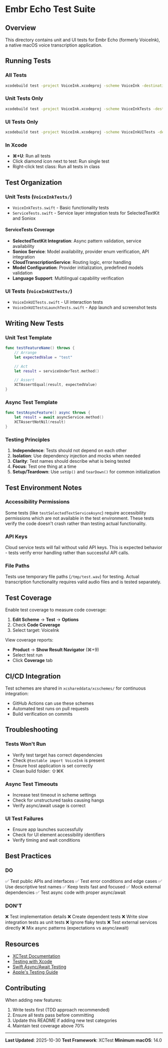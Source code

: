 # Embr Echo Test Suite

## Overview
This directory contains unit and UI tests for Embr Echo (formerly VoiceInk), a native macOS voice transcription application.

## Running Tests

### All Tests
```bash
xcodebuild test -project VoiceInk.xcodeproj -scheme VoiceInk -destination 'platform=macOS'
```

### Unit Tests Only
```bash
xcodebuild test -project VoiceInk.xcodeproj -scheme VoiceInkTests -destination 'platform=macOS'
```

### UI Tests Only
```bash
xcodebuild test -project VoiceInk.xcodeproj -scheme VoiceInkUITests -destination 'platform=macOS'
```

### In Xcode
- **⌘+U**: Run all tests
- Click diamond icon next to test: Run single test
- Right-click test class: Run all tests in class

## Test Organization

### Unit Tests (`VoiceInkTests/`)
- `VoiceInkTests.swift` - Basic functionality tests
- `ServiceTests.swift` - Service layer integration tests for SelectedTextKit and Soniox

#### ServiceTests Coverage
- **SelectedTextKit Integration**: Async pattern validation, service availability
- **Soniox Service**: Model availability, provider enum verification, API integration
- **CloudTranscriptionService**: Routing logic, error handling
- **Model Configuration**: Provider initialization, predefined models validation
- **Language Support**: Multilingual capability verification

### UI Tests (`VoiceInkUITests/`)
- `VoiceInkUITests.swift` - UI interaction tests
- `VoiceInkUITestsLaunchTests.swift` - App launch and screenshot tests

## Writing New Tests

### Unit Test Template
```swift
func testFeatureName() throws {
    // Arrange
    let expectedValue = "test"

    // Act
    let result = serviceUnderTest.method()

    // Assert
    XCTAssertEqual(result, expectedValue)
}
```

### Async Test Template
```swift
func testAsyncFeature() async throws {
    let result = await asyncService.method()
    XCTAssertNotNil(result)
}
```

### Testing Principles
1. **Independence**: Tests should not depend on each other
2. **Isolation**: Use dependency injection and mocks when needed
3. **Clarity**: Test names should describe what is being tested
4. **Focus**: Test one thing at a time
5. **Setup/Teardown**: Use `setUp()` and `tearDown()` for common initialization

## Test Environment Notes

### Accessibility Permissions
Some tests (like `testSelectedTextServiceAsync`) require accessibility permissions which are not available in the test environment. These tests verify the code doesn't crash rather than testing actual functionality.

### API Keys
Cloud service tests will fail without valid API keys. This is expected behavior - tests verify error handling rather than successful API calls.

### File Paths
Tests use temporary file paths (`/tmp/test.wav`) for testing. Actual transcription functionality requires valid audio files and is tested separately.

## Test Coverage

Enable test coverage to measure code coverage:
1. **Edit Scheme** → **Test** → **Options**
2. Check **Code Coverage**
3. Select target: VoiceInk

View coverage reports:
- **Product** → **Show Result Navigator** (⌘+9)
- Select test run
- Click **Coverage** tab

## CI/CD Integration

Test schemes are shared in `xcshareddata/xcschemes/` for continuous integration:
- GitHub Actions can use these schemes
- Automated test runs on pull requests
- Build verification on commits

## Troubleshooting

### Tests Won't Run
- Verify test target has correct dependencies
- Check `@testable import VoiceInk` is present
- Ensure host application is set correctly
- Clean build folder: ⇧⌘K

### Async Test Timeouts
- Increase test timeout in scheme settings
- Check for unstructured tasks causing hangs
- Verify async/await usage is correct

### UI Test Failures
- Ensure app launches successfully
- Check for UI element accessibility identifiers
- Verify timing and wait conditions

## Best Practices

### DO
✅ Test public APIs and interfaces
✅ Test error conditions and edge cases
✅ Use descriptive test names
✅ Keep tests fast and focused
✅ Mock external dependencies
✅ Test async code with proper async/await

### DON'T
❌ Test implementation details
❌ Create dependent tests
❌ Write slow integration tests as unit tests
❌ Ignore flaky tests
❌ Test external services directly
❌ Mix async patterns (expectations vs async/await)

## Resources

- [XCTest Documentation](https://developer.apple.com/documentation/xctest)
- [Testing with Xcode](https://developer.apple.com/library/archive/documentation/DeveloperTools/Conceptual/testing_with_xcode/)
- [Swift Async/Await Testing](https://www.swiftbysundell.com/articles/unit-testing-code-that-uses-async-await/)
- [Apple's Testing Guide](https://developer.apple.com/documentation/xctest/asynchronous-tests-and-expectations)

## Contributing

When adding new features:
1. Write tests first (TDD approach recommended)
2. Ensure all tests pass before committing
3. Update this README if adding new test categories
4. Maintain test coverage above 70%

---

**Last Updated**: 2025-10-30
**Test Framework**: XCTest
**Minimum macOS**: 14.0
